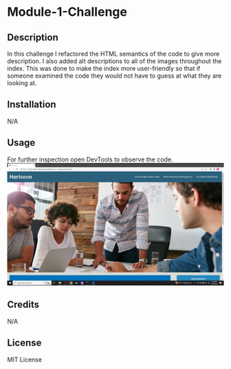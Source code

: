 # Module-1-Challenge

## Description

In this challenge I refactored the HTML semantics of the code to give more description. I also added alt descriptions to all of the images throughout the index. This was done to make the index more user-friendly so that if someone examined the code they would not have to guess at what they are looking at.

## Installation

N/A

## Usage

For further inspection open DevTools to observe the code.
![alt text](assets/images/module-1-challengescreenshot.jpg)


## Credits

N/A

## License

MIT License
